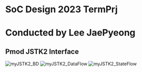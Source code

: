# SoC Design 2023 TermPrj
# Conducted by Lee JaePyeong

## Pmod JSTK2 Interface
![myJSTK2_BD](https://github.com/user-attachments/assets/700bb1c4-1ec2-47e5-a467-da8ea89c4b4f)
![myJSTK2_DataFlow](https://github.com/user-attachments/assets/bc9542be-e6a2-4db4-a6aa-6024db0f7d4a)
![myJSTK2_StateFlow](https://github.com/user-attachments/assets/4e9e4d19-cda8-4168-bb3a-4cdc8fe64371)

